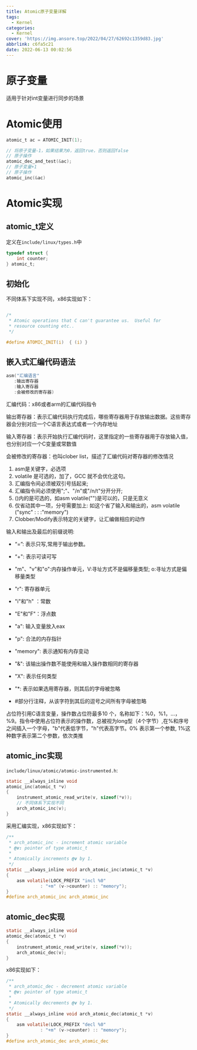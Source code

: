 ```yaml
---
title: Atomic原子变量详解
tags:
  - Kernel
categories:
  - Kernel
cover: 'https://img.ansore.top/2022/04/27/62692c1359d83.jpg'
abbrlink: c6fa5c21
date: 2022-06-13 00:02:56
---
```


# 原子变量

适用于针对int变量进行同步的场景 

# Atomic使用

```c
atomic_t ac = ATOMIC_INIT(1);

// 将原子变量-1，如果结果为0，返回true，否则返回false
// 原子操作
atomic_dec_and_test(&ac);
// 原子变量+1
// 原子操作
atomic_inc(&ac)
```

# Atomic实现

## atomic_t定义

定义在`include/linux/types.h`中

```c
typedef struct {
	int counter;
} atomic_t;
```

## 初始化

不同体系下实现不同，x86实现如下：

```c

/*
 * Atomic operations that C can't guarantee us.  Useful for
 * resource counting etc..
 */

#define ATOMIC_INIT(i)	{ (i) }
```

## 嵌入式汇编代码语法

```c
asm("汇编语言"
   :输出寄存器
   :输入寄存器
   :会被修改的寄存器)
```

汇编代码：x86或者arm的汇编代码指令

输出寄存器：表示汇编代码执行完成后，哪些寄存器用于存放输出数据。这些寄存器会分别对应一个C语言表达式或者一个内存地址

输入寄存器：表示开始执行汇编代码时，这里指定的一些寄存器用于存放输入值，也分别对应一个C变量或常数值

会被修改的寄存器：也叫clober list，描述了汇编代码对寄存器的修改情况

1. asm是关键字，必选项
2. volatile 是可选的，加了，GCC 就不会优化这句。
3. 汇编指令间必须被双引号括起来;
4. 汇编指令间必须使用";"、"/n"或"/n/t"分开分开;
5. ()内的是可选的，如asm volatile("")是可以的，只是无意义
6. 仅省动其中一项，分号需要加上: 如这个省了输入和输出的，asm volatile ("sync" : : :"memory")
7. Clobber/Modify表示特定的关键字，让汇编做相应的动作

输入和输出及最后的前缀说明:

- “=”: 表示只写,常用于输出参数。
- “+": 表示可读可写
- "m"、"v"和"o":内存操作单元，V:寻址方式不是偏移量类型;  o:寻址方式是偏移量类型
- "r": 寄存器单元
- "i"和"h" ：常数
- "E"和"F"：浮点数
-  "a": 输入变量放入eax
- "p": 合法的内存指针
- "memory": 表示通知有内存变动
- "&": 该输出操作数不能使用和输入操作数相同的寄存器
- "X": 表示任何类型
- "*: 表示如果选用寄存器，则其后的字母被忽略

- #部分行注释，从该字符到其后的逗号之间所有字母被忽略

占位符引用C语言变量，操作数占位符最多10 个，名称如下：%0，%1，...，%9。指令中使用占位符表示的操作数，总被视为long型（4个字节）,在%和序号之间插入一个字母，"b"代表低字节，"h"代表高字节。0% 表示第一个参数, 1%这种数字表示第二个参数，依次类推

## atomic_inc实现

`include/linux/atomic/atomic-instrumented.h`:

```c
static __always_inline void
atomic_inc(atomic_t *v)
{
	instrument_atomic_read_write(v, sizeof(*v));
    // 不同体系下实现不同
	arch_atomic_inc(v);
}
```

采用汇编实现，x86实现如下：

```c
/**
 * arch_atomic_inc - increment atomic variable
 * @v: pointer of type atomic_t
 *
 * Atomically increments @v by 1.
 */
static __always_inline void arch_atomic_inc(atomic_t *v)
{
	asm volatile(LOCK_PREFIX "incl %0"
		     : "+m" (v->counter) :: "memory");
}
#define arch_atomic_inc arch_atomic_inc
```

## atomic_dec实现

```c
static __always_inline void
atomic_dec(atomic_t *v)
{
	instrument_atomic_read_write(v, sizeof(*v));
	arch_atomic_dec(v);
}
```

x86实现如下：

```c
/**
 * arch_atomic_dec - decrement atomic variable
 * @v: pointer of type atomic_t
 *
 * Atomically decrements @v by 1.
 */
static __always_inline void arch_atomic_dec(atomic_t *v)
{
	asm volatile(LOCK_PREFIX "decl %0"
		     : "+m" (v->counter) :: "memory");
}
#define arch_atomic_dec arch_atomic_dec
```

